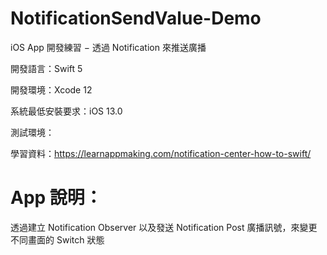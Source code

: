 # NotificationSendValue-Demo

iOS App 開發練習 − 透過 Notification 來推送廣播

開發語言：Swift 5

開發環境：Xcode 12

系統最低安裝要求：iOS 13.0

測試環境：

學習資料：https://learnappmaking.com/notification-center-how-to-swift/

# App 說明：

透過建立 Notification Observer 以及發送 Notification Post 廣播訊號，來變更不同畫面的 Switch 狀態
